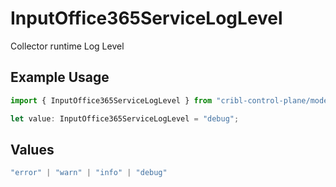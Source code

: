# InputOffice365ServiceLogLevel

Collector runtime Log Level

## Example Usage

```typescript
import { InputOffice365ServiceLogLevel } from "cribl-control-plane/models";

let value: InputOffice365ServiceLogLevel = "debug";
```

## Values

```typescript
"error" | "warn" | "info" | "debug"
```